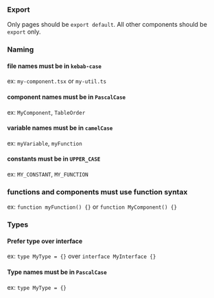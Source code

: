 ### Export

Only pages should be `export default`. All other components should be `export` only.

### Naming

#### file names must be in `kebab-case`

ex: `my-component.tsx` or `my-util.ts`

#### component names must be in `PascalCase`

ex: `MyComponent`, `TableOrder`

#### variable names must be in `camelCase`

ex: `myVariable`, `myFunction`

#### constants must be in `UPPER_CASE`

ex: `MY_CONSTANT`, `MY_FUNCTION`

### functions and components must use function syntax

ex: `function myFunction() {}` or `function MyComponent() {}`

### Types

#### Prefer type over interface

ex: `type MyType = {}` over `interface MyInterface {}`

#### Type names must be in `PascalCase`

ex: `type MyType = {}`
